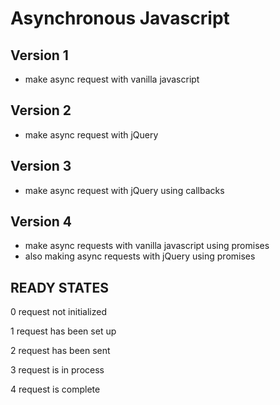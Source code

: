 # Asynchronous Javascript

## Version 1
- make async request with vanilla javascript

## Version 2
- make async request with jQuery

## Version 3
- make async request with jQuery using callbacks

## Version 4
- make async requests with vanilla javascript using promises
- also making async requests with jQuery using promises


## READY STATES

0 request not initialized

1 request has been set up

2 request has been sent

3 request is in process

4 request is complete
